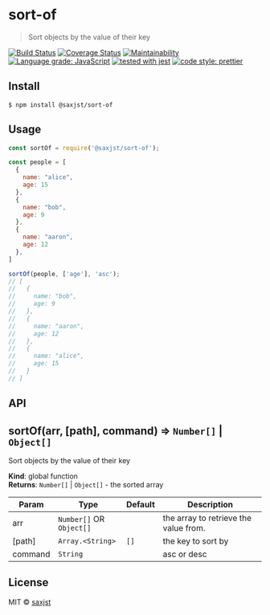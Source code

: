 # sort-of

> Sort objects by the value of their key

[![Build Status](https://travis-ci.org/saxjst/sort-of.svg?branch=master)](https://travis-ci.org/saxjst/sort-of)
[![Coverage Status](https://coveralls.io/repos/github/saxjst/sort-of/badge.svg?branch=master)](https://coveralls.io/github/saxjst/sort-of?branch=master)
[![Maintainability](https://api.codeclimate.com/v1/badges/841af7743a474bb61775/maintainability)](https://codeclimate.com/github/saxjst/sort-of/maintainability)
[![Language grade: JavaScript](https://img.shields.io/lgtm/grade/javascript/g/saxjst/sort-of.svg?logo=lgtm&logoWidth=18)](https://lgtm.com/projects/g/saxjst/sort-of/context:javascript)
[![tested with jest](https://img.shields.io/badge/tested_with-jest-99424f.svg)](https://github.com/facebook/jest)
[![code style: prettier](https://img.shields.io/badge/code_style-prettier-ff69b4.svg)](https://github.com/prettier/prettier/)

## Install

```
$ npm install @saxjst/sort-of
```

## Usage

```js
const sortOf = require('@saxjst/sort-of');

const people = [
  {
    name: "alice",
    age: 15
  },
  {
    name: "bob",
    age: 9
  },
  {
    name: "aaron",
    age: 12
  },
]

sortOf(people, ['age'], 'asc');
// [
//   {
//     name: "bob",
//     age: 9
//   },
//   {
//     name: "aaron",
//     age: 12
//   },
//   {
//     name: "alice",
//     age: 15
//   }
// ]
```

## API

## sortOf(arr, [path], command) ⇒ `Number[]` \| `Object[]`
Sort objects by the value of their key

**Kind**: global function  
**Returns**: `Number[]` \| `Object[]` - the sorted array  

| Param | Type | Default | Description |
| --- | --- | --- | --- |
| arr | <code>Number[]</code> OR `Object[]` |  | the array to retrieve the value from. |
| [path] | <code>Array.&lt;String&gt;</code> | <code>[]</code> | the key to sort by |
| command | <code>String</code> |  | asc or desc |



## License

MIT © [saxjst](https://saxjst.com)
